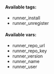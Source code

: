 #### Available tags:
- runner_install
- runner_unregister

#### Available vars:
- runner_repo_url
- runner_repo_key
- runner_version
- runner_name
- runner_user
